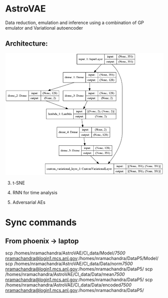 # AstroVAE
Data reduction, emulation and inference using a combination of GP emulator and Variational autoencoder 

## Architecture: 

![Model](Old/ArchitectureFullAE.png "Full model")

3. t-SNE
4. RNN for time analysis


7. Adversarial AEs


# Sync commands

## From phoenix -> laptop
scp /homes/nramachandra/AstroVAE/Cl_data/Model/*7500* nramachandra@login1.mcs.anl.gov:/homes/nramachandra/DataP5/Model/
scp /homes/nramachandra/AstroVAE/Cl_data/Data/norm*7500* nramachandra@login1.mcs.anl.gov:/homes/nramachandra/DataP5/
scp /homes/nramachandra/AstroVAE/Cl_data/Data/mean*7500* nramachandra@login1.mcs.anl.gov:/homes/nramachandra/DataP5/
scp /homes/nramachandra/AstroVAE/Cl_data/Data/encoded*7500* nramachandra@login1.mcs.anl.gov:/homes/nramachandra/DataP5/

